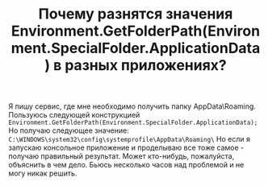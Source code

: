 ﻿---
title: "Почему разнятся значения Environment.GetFolderPath(Environment.SpecialFolder.ApplicationData) в разных приложениях?"
se.owner.user_id: 289076
se.owner.display_name: "Oleg Lylok"
se.owner.link: "https://ru.stackoverflow.com/users/289076/oleg-lylok"
se.link: "https://ru.stackoverflow.com/questions/864742/%d0%9f%d0%be%d1%87%d0%b5%d0%bc%d1%83-%d1%80%d0%b0%d0%b7%d0%bd%d1%8f%d1%82%d1%81%d1%8f-%d0%b7%d0%bd%d0%b0%d1%87%d0%b5%d0%bd%d0%b8%d1%8f-environment-getfolderpathenvironment-specialfolder-app"
se.question_id: 864742
se.post_type: question
se.score: 1
---
<p>Я пишу сервис, где мне необходимо получить папку AppData\Roaming. Пользуюсь следующей конструкцией <code>Environment.GetFolderPath(Environment.SpecialFolder.ApplicationData);</code>
Но получаю следующее значение: <code>C:\WINDOWS\system32\config\systemprofile\AppData\Roaming\</code>
Но если я запускаю консольное приложение и проделываю все тоже самое - получаю правильный результат. Может кто-нибудь, пожалуйста, объяснить в чем дело. Бьюсь несколько часов над проблемой и не могу никак решить.</p>
